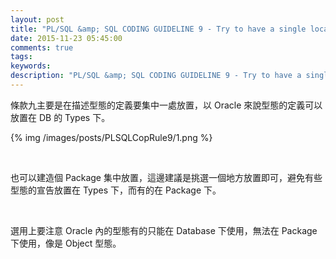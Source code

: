 ```yaml
---
layout: post
title: "PL/SQL &amp; SQL CODING GUIDELINE 9 - Try to have a single location to define your types"
date: 2015-11-23 05:45:00
comments: true
tags: 
keywords: 
description: "PL/SQL &amp; SQL CODING GUIDELINE 9 - Try to have a single location to define your types"
---
```


條款九主要是在描述型態的定義要集中一處放置，以 Oracle 來說型態的定義可以放置在 DB 的 Types 下。  

<!-- More -->

{% img /images/posts/PLSQLCopRule9/1.png %}

<br/>



也可以建造個 Package 集中放置，這邊建議是挑選一個地方放置即可，避免有些型態的宣告放置在 Types 下，而有的在 Package 下。  

<br/>


選用上要注意 Oracle 內的型態有的只能在 Database 下使用，無法在 Package 下使用，像是 Object 型態。  
